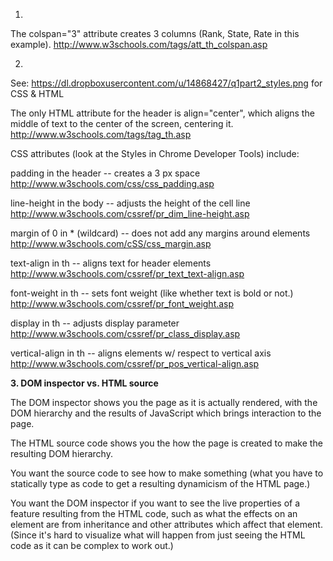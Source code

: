1.
The colspan="3" attribute creates 3 columns (Rank, State, Rate in this example).
http://www.w3schools.com/tags/att_th_colspan.asp


2.
See: https://dl.dropboxusercontent.com/u/14868427/q1part2_styles.png for CSS & HTML

The only HTML attribute for the header is align="center", which aligns the middle of text to the center of the screen, centering it.
http://www.w3schools.com/tags/tag_th.asp

CSS attributes (look at the Styles in Chrome Developer Tools) include:

padding in the header -- creates a 3 px space
http://www.w3schools.com/css/css_padding.asp

line-height in the body -- adjusts the height of the cell line http://www.w3schools.com/cssref/pr_dim_line-height.asp

margin of 0 in * (wildcard) -- does not add any margins around elements
http://www.w3schools.com/cSS/css_margin.asp

text-align in th -- aligns text for header elements
http://www.w3schools.com/cssref/pr_text_text-align.asp

font-weight in th -- sets font weight (like whether text is bold or not.)
http://www.w3schools.com/cssref/pr_font_weight.asp

display in th -- adjusts display parameter
http://www.w3schools.com/cssref/pr_class_display.asp

vertical-align in th -- aligns elements w/ respect to vertical axis
http://www.w3schools.com/cssref/pr_pos_vertical-align.asp


<b>3. DOM inspector vs. HTML source</b>

The DOM inspector shows you the page as it is actually rendered, with the DOM hierarchy and the results of JavaScript which brings interaction to the page.

The HTML source code shows you the how the page is created to make the resulting DOM hierarchy.

You want the source code to see how to make something (what you have to statically type as code to get a resulting dynamicism of the HTML page.)

You want the DOM inspector if you want to see the live properties of a feature resulting from the HTML code, such as what the effects on an element are from inheritance and other attributes which affect that element. (Since it's hard to visualize what will happen from just seeing the HTML code as it can be complex to work out.)
